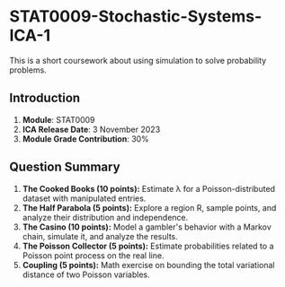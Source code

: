 # STAT0009-Stochastic-Systems-ICA-1

This is a short coursework about using simulation to solve probability problems.

## Introduction
1. **Module**: STAT0009
2. **ICA Release Date**: 3 November 2023
3. **Module Grade Contribution**: 30%

## Question Summary
1. **The Cooked Books (10 points):** Estimate λ for a Poisson-distributed dataset with manipulated entries.
2. **The Half Parabola (5 points):** Explore a region R, sample points, and analyze their distribution and independence.
3. **The Casino (10 points):** Model a gambler's behavior with a Markov chain, simulate it, and analyze the results.
4. **The Poisson Collector (5 points):** Estimate probabilities related to a Poisson point process on the real line.
5. **Coupling (5 points):** Math exercise on bounding the total variational distance of two Poisson variables.

